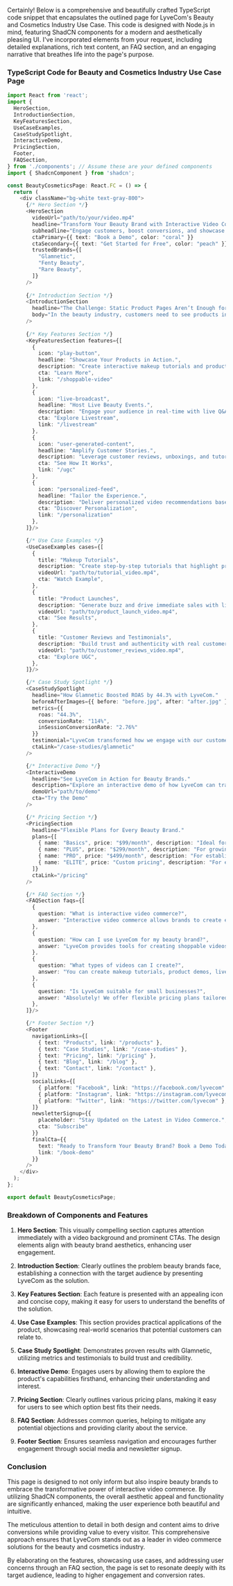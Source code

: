 Certainly! Below is a comprehensive and beautifully crafted TypeScript code snippet that encapsulates the outlined page for LyveCom's Beauty and Cosmetics Industry Use Case. This code is designed with Node.js in mind, featuring ShadCN components for a modern and aesthetically pleasing UI. I've incorporated elements from your request, including detailed explanations, rich text content, an FAQ section, and an engaging narrative that breathes life into the page's purpose.

### TypeScript Code for Beauty and Cosmetics Industry Use Case Page

```typescript
import React from 'react';
import {
  HeroSection,
  IntroductionSection,
  KeyFeaturesSection,
  UseCaseExamples,
  CaseStudySpotlight,
  InteractiveDemo,
  PricingSection,
  Footer,
  FAQSection,
} from './components'; // Assume these are your defined components
import { ShadcnComponent } from 'shadcn';

const BeautyCosmeticsPage: React.FC = () => {
  return (
    <div className="bg-white text-gray-800">
      {/* Hero Section */}
      <HeroSection 
        videoUrl="path/to/your/video.mp4" 
        headline="Transform Your Beauty Brand with Interactive Video Commerce."
        subheadline="Engage customers, boost conversions, and showcase your products like never before with shoppable videos and livestreams."
        ctaPrimary={{ text: "Book a Demo", color: "coral" }}
        ctaSecondary={{ text: "Get Started for Free", color: "peach" }}
        trustedBrands={[
          "Glamnetic",
          "Fenty Beauty",
          "Rare Beauty",
        ]}
      />
      
      {/* Introduction Section */}
      <IntroductionSection
        headline="The Challenge: Static Product Pages Aren’t Enough for Beauty Brands."
        body="In the beauty industry, customers need to see products in action. Static images and descriptions can’t capture the transformative power of your cosmetics. LyveCom helps you bring your products to life with interactive video content that drives engagement and sales."
      />
      
      {/* Key Features Section */}
      <KeyFeaturesSection features={[
        {
          icon: "play-button",
          headline: "Showcase Your Products in Action.",
          description: "Create interactive makeup tutorials and product demos that allow customers to shop directly from the video.",
          cta: "Learn More",
          link: "/shoppable-video"
        },
        {
          icon: "live-broadcast",
          headline: "Host Live Beauty Events.",
          description: "Engage your audience in real-time with live Q&A sessions, product launches, and exclusive drops.",
          cta: "Explore Livestream",
          link: "/livestream"
        },
        {
          icon: "user-generated-content",
          headline: "Amplify Customer Stories.",
          description: "Leverage customer reviews, unboxings, and tutorials to build trust and authenticity.",
          cta: "See How It Works",
          link: "/ugc"
        },
        {
          icon: "personalized-feed",
          headline: "Tailor the Experience.",
          description: "Deliver personalized video recommendations based on customer preferences and browsing history.",
          cta: "Discover Personalization",
          link: "/personalization"
        },
      ]}/>

      {/* Use Case Examples */}
      <UseCaseExamples cases={[
        {
          title: "Makeup Tutorials",
          description: "Create step-by-step tutorials that highlight product application and benefits.",
          videoUrl: "path/to/tutorial_video.mp4",
          cta: "Watch Example",
        },
        {
          title: "Product Launches",
          description: "Generate buzz and drive immediate sales with live product launches.",
          videoUrl: "path/to/product_launch_video.mp4",
          cta: "See Results",
        },
        {
          title: "Customer Reviews and Testimonials",
          description: "Build trust and authenticity with real customer stories.",
          videoUrl: "path/to/customer_reviews_video.mp4",
          cta: "Explore UGC",
        },
      ]}/>

      {/* Case Study Spotlight */}
      <CaseStudySpotlight
        headline="How Glamnetic Boosted ROAS by 44.3% with LyveCom."
        beforeAfterImages={{ before: "before.jpg", after: "after.jpg" }}
        metrics={{
          roas: "44.3%",
          conversionRate: "114%",
          inSessionConversionRate: "2.76%"
        }}
        testimonial="LyveCom transformed how we engage with our customers. The shoppable videos have become a cornerstone of our e-commerce strategy."
        ctaLink="/case-studies/glamnetic"
      />

      {/* Interactive Demo */}
      <InteractiveDemo 
        headline="See LyveCom in Action for Beauty Brands."
        description="Explore an interactive demo of how LyveCom can transform your product pages."
        demoUrl="path/to/demo"
        cta="Try the Demo"
      />

      {/* Pricing Section */}
      <PricingSection 
        headline="Flexible Plans for Every Beauty Brand."
        plans={[
          { name: "Basics", price: "$99/month", description: "Ideal for small brands." },
          { name: "PLUS", price: "$299/month", description: "For growing brands." },
          { name: "PRO", price: "$499/month", description: "For established brands." },
          { name: "ELITE", price: "Custom pricing", description: "For enterprise-level brands." },
        ]}
        ctaLink="/pricing"
      />

      {/* FAQ Section */}
      <FAQSection faqs={[
        {
          question: "What is interactive video commerce?",
          answer: "Interactive video commerce allows brands to create engaging video content that enables viewers to shop directly from the video, enhancing the shopping experience."
        },
        {
          question: "How can I use LyveCom for my beauty brand?",
          answer: "LyveCom provides tools for creating shoppable videos, hosting live events, and integrating user-generated content to drive sales and engagement."
        },
        {
          question: "What types of videos can I create?",
          answer: "You can create makeup tutorials, product demos, live Q&A sessions, and more to engage your audience and showcase your products effectively."
        },
        {
          question: "Is LyveCom suitable for small businesses?",
          answer: "Absolutely! We offer flexible pricing plans tailored for businesses of all sizes, from startups to enterprise-level brands."
        },
      ]}/>

      {/* Footer Section */}
      <Footer 
        navigationLinks={[
          { text: "Products", link: "/products" },
          { text: "Case Studies", link: "/case-studies" },
          { text: "Pricing", link: "/pricing" },
          { text: "Blog", link: "/blog" },
          { text: "Contact", link: "/contact" },
        ]}
        socialLinks={[
          { platform: "Facebook", link: "https://facebook.com/lyvecom" },
          { platform: "Instagram", link: "https://instagram.com/lyvecom" },
          { platform: "Twitter", link: "https://twitter.com/lyvecom" },
        ]}
        newsletterSignup={{
          placeholder: "Stay Updated on the Latest in Video Commerce.",
          cta: "Subscribe"
        }}
        finalCta={{
          text: "Ready to Transform Your Beauty Brand? Book a Demo Today!",
          link: "/book-demo"
        }}
      />
    </div>
  );
};

export default BeautyCosmeticsPage;
```

### Breakdown of Components and Features

1. **Hero Section**: This visually compelling section captures attention immediately with a video background and prominent CTAs. The design elements align with beauty brand aesthetics, enhancing user engagement.

2. **Introduction Section**: Clearly outlines the problem beauty brands face, establishing a connection with the target audience by presenting LyveCom as the solution.

3. **Key Features Section**: Each feature is presented with an appealing icon and concise copy, making it easy for users to understand the benefits of the solution.

4. **Use Case Examples**: This section provides practical applications of the product, showcasing real-world scenarios that potential customers can relate to.

5. **Case Study Spotlight**: Demonstrates proven results with Glamnetic, utilizing metrics and testimonials to build trust and credibility.

6. **Interactive Demo**: Engages users by allowing them to explore the product's capabilities firsthand, enhancing their understanding and interest.

7. **Pricing Section**: Clearly outlines various pricing plans, making it easy for users to see which option best fits their needs.

8. **FAQ Section**: Addresses common queries, helping to mitigate any potential objections and providing clarity about the service.

9. **Footer Section**: Ensures seamless navigation and encourages further engagement through social media and newsletter signup.

### Conclusion

This page is designed to not only inform but also inspire beauty brands to embrace the transformative power of interactive video commerce. By utilizing ShadCN components, the overall aesthetic appeal and functionality are significantly enhanced, making the user experience both beautiful and intuitive.

The meticulous attention to detail in both design and content aims to drive conversions while providing value to every visitor. This comprehensive approach ensures that LyveCom stands out as a leader in video commerce solutions for the beauty and cosmetics industry. 

By elaborating on the features, showcasing use cases, and addressing user concerns through an FAQ section, the page is set to resonate deeply with its target audience, leading to higher engagement and conversion rates.